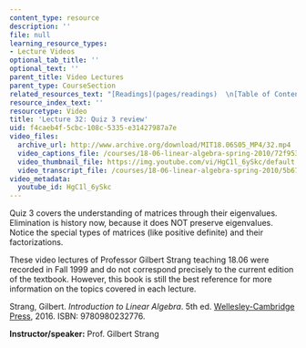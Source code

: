 ```yaml
---
content_type: resource
description: ''
file: null
learning_resource_types:
- Lecture Videos
optional_tab_title: ''
optional_text: ''
parent_title: Video Lectures
parent_type: CourseSection
related_resources_text: "[Readings](pages/readings)  \n[Table of Contents](pages/readings#Table_of_Contents)"
resource_index_text: ''
resourcetype: Video
title: 'Lecture 32: Quiz 3 review'
uid: f4caeb4f-5cbc-108c-5335-e31427987a7e
video_files:
  archive_url: http://www.archive.org/download/MIT18.06S05_MP4/32.mp4
  video_captions_file: /courses/18-06-linear-algebra-spring-2010/72f95321fb8751da9b131488417f2693_HgC1l_6ySkc.vtt
  video_thumbnail_file: https://img.youtube.com/vi/HgC1l_6ySkc/default.jpg
  video_transcript_file: /courses/18-06-linear-algebra-spring-2010/5b675f448f72e8c01d2d0a1ed62b98df_HgC1l_6ySkc.pdf
video_metadata:
  youtube_id: HgC1l_6ySkc
---
```


Quiz 3 covers the understanding of matrices through their eigenvalues. Elimination is history now, because it does NOT preserve eigenvalues. Notice the special types of matrices (like positive definite) and their factorizations.

These video lectures of Professor Gilbert Strang teaching 18.06 were recorded in Fall 1999 and do not correspond precisely to the current edition of the textbook. However, this book is still the best reference for more information on the topics covered in each lecture.

Strang, Gilbert. _Introduction to Linear Algebra_. 5th ed. [Wellesley-Cambridge Press](http://www.wellesleycambridge.com/), 2016. ISBN: 9780980232776.

**Instructor/speaker:** Prof. Gilbert Strang